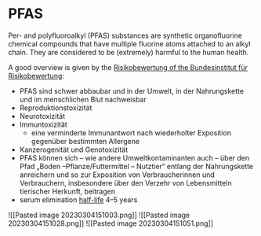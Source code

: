 # PFAS
Per- and polyfluoroalkyl (PFAS) substances are synthetic organofluorine chemical compounds that have multiple fluorine atoms attached to an alkyl chain. They are considered to be (extremely) harmful to the human health.

A good overview is given by the [Risikobewertung of the Bundesinstitut für Risikobewertung](https://www.bfr.bund.de/cm/343/pfas-in-lebensmitteln-bfr-bestaetigt-kritische-exposition-gegenueber-industriechemikalien.pdf):
- PFAS sind schwer abbaubar und in der  Umwelt, in der Nahrungskette und im menschlichen Blut nachweisbar
- Reproduktionstoxizität
- Neurotoxizität
- Immuntoxizität
	- eine verminderte Immunantwort nach wiederholter Exposition gegenüber bestimmten Allergene
- Kanzerogenität und Genotoxizität
- PFAS können sich – wie andere Umweltkontaminanten auch – über den Pfad „Boden –Pflanze/Futtermittel – Nutztier“ entlang der Nahrungskette anreichern und so zur Exposition von Verbraucherinnen und Verbrauchern, insbesondere über den Verzehr von Lebensmitteln tierischer Herkunft, beitragen
- serum elimination [half-life](https://en.wikipedia.org/wiki/Half-life "Half-life") 4–5 years

![[Pasted image 20230304151003.png]]
![[Pasted image 20230304151028.png]]
![[Pasted image 20230304151051.png]]
